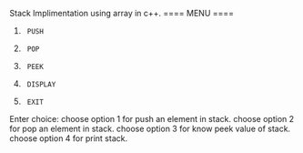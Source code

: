 Stack Implimentation using array in c++. 
        ==== MENU ====
1.      PUSH
2.      POP
3.      PEEK
4.      DISPLAY
5.      EXIT

Enter choice:
choose option 1 for push an element in stack.
choose option 2 for pop an element in stack.
choose option 3 for know peek value of stack.
choose option 4 for print stack.


